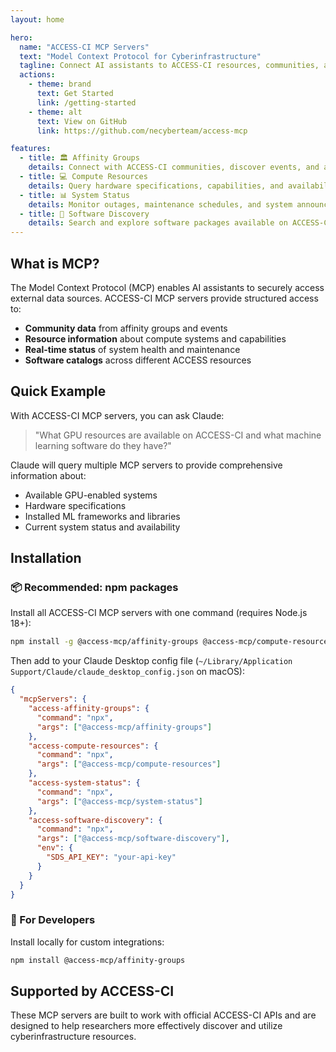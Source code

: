 ```yaml
---
layout: home

hero:
  name: "ACCESS-CI MCP Servers"
  text: "Model Context Protocol for Cyberinfrastructure"
  tagline: Connect AI assistants to ACCESS-CI resources, communities, and data
  actions:
    - theme: brand
      text: Get Started
      link: /getting-started
    - theme: alt
      text: View on GitHub
      link: https://github.com/necyberteam/access-mcp

features:
  - title: 🏛️ Affinity Groups
    details: Connect with ACCESS-CI communities, discover events, and access knowledge base resources
  - title: 💻 Compute Resources
    details: Query hardware specifications, capabilities, and availability across ACCESS resources
  - title: 📊 System Status
    details: Monitor outages, maintenance schedules, and system announcements in real-time
  - title: 🔧 Software Discovery
    details: Search and explore software packages available on ACCESS-CI resources
---
```


## What is MCP?

The Model Context Protocol (MCP) enables AI assistants to securely access external data sources. ACCESS-CI MCP servers provide structured access to:

- **Community data** from affinity groups and events
- **Resource information** about compute systems and capabilities  
- **Real-time status** of system health and maintenance
- **Software catalogs** across different ACCESS resources

## Quick Example

With ACCESS-CI MCP servers, you can ask Claude:

> "What GPU resources are available on ACCESS-CI and what machine learning software do they have?"

Claude will query multiple MCP servers to provide comprehensive information about:
- Available GPU-enabled systems
- Hardware specifications 
- Installed ML frameworks and libraries
- Current system status and availability

## Installation

### 📦 Recommended: npm packages
Install all ACCESS-CI MCP servers with one command (requires Node.js 18+):

```bash
npm install -g @access-mcp/affinity-groups @access-mcp/compute-resources @access-mcp/system-status @access-mcp/software-discovery
```

Then add to your Claude Desktop config file (`~/Library/Application Support/Claude/claude_desktop_config.json` on macOS):
```json
{
  "mcpServers": {
    "access-affinity-groups": {
      "command": "npx",
      "args": ["@access-mcp/affinity-groups"]
    },
    "access-compute-resources": {
      "command": "npx",
      "args": ["@access-mcp/compute-resources"]
    },
    "access-system-status": {
      "command": "npx",
      "args": ["@access-mcp/system-status"]
    },
    "access-software-discovery": {
      "command": "npx",
      "args": ["@access-mcp/software-discovery"],
      "env": {
        "SDS_API_KEY": "your-api-key"
      }
    }
  }
}
```

### 🔧 For Developers  
Install locally for custom integrations:

```bash
npm install @access-mcp/affinity-groups
```

## Supported by ACCESS-CI

These MCP servers are built to work with official ACCESS-CI APIs and are designed to help researchers more effectively discover and utilize cyberinfrastructure resources.
